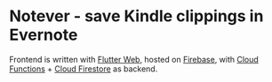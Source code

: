 # Notever - save Kindle clippings in Evernote

Frontend is written with [Flutter Web], hosted on [Firebase][Firebase Hosting], with [Cloud Functions] + [Cloud Firestore] as backend.


[Flutter Web]: https://flutter.dev/web
[Firebase Hosting]: https://firebase.google.com/products/hosting/
[Cloud Functions]: https://firebase.google.com/products/functions/
[Cloud Firestore]: https://firebase.google.com/products/firestore/
